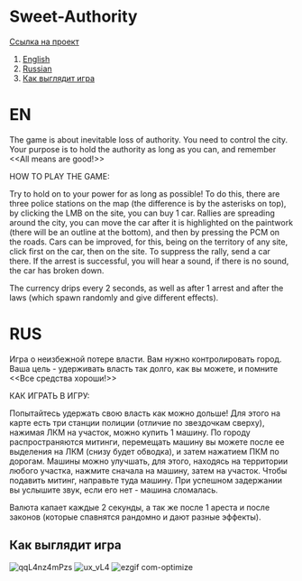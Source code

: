 # Sweet-Authority
[Ссылка на проект](https://ulfgard.itch.io/sweet-authority)

1. [English](#en)
2. [Russian](#rus)
3. [Как выглядит игра](#как-выглядит-игра)

# EN
The game is about inevitable loss of authority. You need to control the city.
Your purpose is to hold the authority as long as you can, and remember
<<All means are good!>>

HOW TO PLAY THE GAME:

Try to hold on to your power for as long as possible! To do this, there are three police stations on the map (the difference is by the asterisks on top), by clicking the LMB on the site, you can buy 1 car. Rallies are spreading around the city, you can move the car after it is highlighted on the paintwork (there will be an outline at the bottom), and then by pressing the PCM on the roads. Cars can be improved, for this, being on the territory of any site, click first on the car, then on the site. To suppress the rally, send a car there. If the arrest is successful, you will hear a sound, if there is no sound, the car has broken down.

The currency drips every 2 seconds, as well as after 1 arrest and after the laws (which spawn randomly and give different effects).

# RUS
Игра о неизбежной потере власти. Вам нужно контролировать город.
Ваша цель - удерживать власть так долго, как вы можете, и помните
<<Все средства хороши!>>

КАК ИГРАТЬ В ИГРУ:

Попытайтесь удержать свою власть как можно дольше! Для этого на карте есть три станции полиции (отличие по звездочкам сверху), нажимая ЛКМ на участок, можно купить 1 машину. По городу распространяются митинги, перемещать машину вы можете после ее выделения на ЛКМ (снизу будет обводка), и затем нажатием ПКМ по дорогам. Машины можно улучшать, для этого, находясь на территории любого участка, нажмите сначала на машину, затем на участок. Чтобы подавить митинг, направьте туда машину. При успешном задержании вы услышите звук, если его нет - машина сломалась.

Валюта капает каждые 2 секунды, а так же после 1 ареста и после законов (которые спавнятся рандомно и дают разные эффекты).

## Как выглядит игра

![qqL4nz4mPzs](https://user-images.githubusercontent.com/71431806/219966024-e8216c94-cf0e-42de-89b4-5f4417ffbbd2.jpg)
![ux_vL4](https://user-images.githubusercontent.com/71431806/219964244-9a5aa430-df41-4275-b5c0-e64984e3e324.jpg)
![ezgif com-optimize](https://user-images.githubusercontent.com/71431806/219965944-8ef74730-0ca7-4986-8e3b-423e489414d3.gif)
